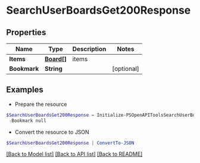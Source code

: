 # SearchUserBoardsGet200Response
## Properties

Name | Type | Description | Notes
------------ | ------------- | ------------- | -------------
**Items** | [**Board[]**](Board.md) | items | 
**Bookmark** | **String** |  | [optional] 

## Examples

- Prepare the resource
```powershell
$SearchUserBoardsGet200Response = Initialize-PSOpenAPIToolsSearchUserBoardsGet200Response  -Items null `
 -Bookmark null
```

- Convert the resource to JSON
```powershell
$SearchUserBoardsGet200Response | ConvertTo-JSON
```

[[Back to Model list]](../README.md#documentation-for-models) [[Back to API list]](../README.md#documentation-for-api-endpoints) [[Back to README]](../README.md)

